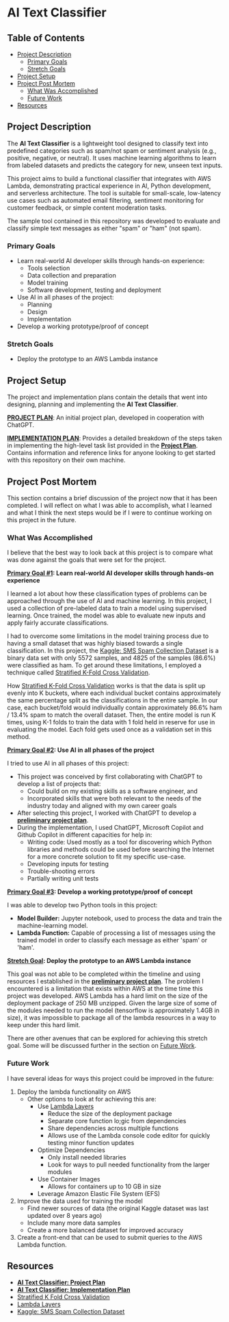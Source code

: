 # AI Text Classifier

## Table of Contents

* [Project Description](#project-description)
  * [Primary Goals](#primary-goals)
  * [Stretch Goals](#stretch-goals)
* [Project Setup](#project-setup)
* [Project Post Mortem](#project-post-mortem)
  * [What Was Accomplished](#what-was-accomplished)
  * [Future Work](#future-work)
* [Resources](#resources)

## Project Description

The **AI Text Classifier** is a lightweight tool designed to classify text into predefined categories such as spam/not spam or sentiment analysis (e.g., positive, negative, or neutral). It uses machine learning algorithms to learn from labeled datasets and predicts the category for new, unseen text inputs.

This project aims to build a functional classifier that integrates with AWS Lambda, demonstrating practical experience in AI, Python development, and serverless architecture. The tool is suitable for small-scale, low-latency use cases such as automated email filtering, sentiment monitoring for customer feedback, or simple content moderation tasks.

The sample tool contained in this repository was developed to evaluate and classify simple text messages as either "spam" or "ham" (not spam).

### Primary Goals

* Learn real-world AI developer skills through hands-on experience:
  * Tools selection
  * Data collection and preparation
  * Model training
  * Software development, testing and deployment
* Use AI in all phases of the project:
  * Planning
  * Design
  * Implementation
* Develop a working prototype/proof of concept

### Stretch Goals

* Deploy the prototype to an AWS Lambda instance

## Project Setup

The project and implementation plans contain the details that went into designing, planning and implementing the **AI Text Classifier**.

**[PROJECT PLAN](PROJECT_PLAN.md)**: An initial project plan, developed in cooperation with ChatGPT.

**[IMPLEMENTATION PLAN](IMPLEMENTATION_PLAN.md)**: Provides a detailed breakdown of the steps taken in implementing the high-level task list provided in the **[Project Plan](PROJECT_PLAN.md)**. Contains information and reference links for anyone looking to get started with this repository on their own machine.

## Project Post Mortem

This section contains a brief discussion of the project now that it has been completed. I will reflect on what I was able to accomplish, what I learned and what I think the next steps would be if I were to continue working on this project in the future.

### What Was Accomplished

I believe that the best way to look back at this project is to compare what was done against the goals that were set for the project.

**<u>Primary Goal #1</u>: Learn real-world AI developer skills through hands-on experience**

I learned a lot about how these classification types of problems can be approached through the use of AI and machine learning. In this project, I used a collection of pre-labeled data to train a model using supervised learning. Once trained, the model was able to evaluate new inputs and apply fairly accurate classifications.

I had to overcome some limitations in the model training process due to having a small dataset that was highly biased towards a single classification. In this project, the [Kaggle: SMS Spam Collection Dataset](https://www.kaggle.com/datasets/uciml/sms-spam-collection-dataset) is a binary data set with only 5572 samples, and 4825 of the samples (86.6%) were classified as ham. To get around these limitations, I employed a technique called [Stratified K-Fold Cross Validation](https://www.geeksforgeeks.org/stratified-k-fold-cross-validation/).

How [Stratified K-Fold Cross Validation](https://www.geeksforgeeks.org/stratified-k-fold-cross-validation/) works is that the data is split up evenly into K buckets, where each individual bucket contains approximately the same percentage split as the classifications in the entire sample. In our case, each bucket/fold would individually contain approximately 86.6% ham / 13.4% spam to match the overall dataset. Then, the entire model is run K times, using K-1 folds to train the data with 1 fold held in reserve for use in evaluating the model. Each fold gets used once as a validation set in this method.

**<u>Primary Goal #2</u>: Use AI in all phases of the project**

I tried to use AI in all phases of this project:

* This project was conceived by first collaborating with ChatGPT to develop a list of projects that:
  * Could build on my existing skills as a software engineer, and
  * Incorporated skills that were both relevant to the needs of the industry today and aligned with my own career goals
* After selecting this project, I worked with ChatGPT to develop a **[preliminary project plan](PROJECT_PLAN.md)**.
* During the implementation, I used ChatGPT, Microsoft Copilot and Github Copilot in different capacities for help in:
  * Writing code: Used mostly as a tool for discovering which Python libraries and methods could be used before searching the Internet for a more concrete solution to fit my specific use-case.
  * Developing inputs for testing
  * Trouble-shooting errors
  * Partially writing unit tests

**<u>Primary Goal #3</u>: Develop a working prototype/proof of concept**

I was able to develop two Python tools in this project:

* **Model Builder:** Jupyter notebook, used to process the data and train the machine-learning model.
* **Lambda Function:** Capable of processing a list of messages using the trained model in order to classify each message as either 'spam' or 'ham'.

**<u>Stretch Goal</u>: Deploy the prototype to an AWS Lambda instance**

This goal was not able to be completed within the timeline and using resources I established in the **[preliminary project plan](PROJECT_PLAN.md)**. The problem I encountered is a limitation that exists within AWS at the time time this project was developed. AWS Lambda has a hard limit on the size of the deployment package of 250 MB unzipped. Given the large size of some of the modules needed to run the model (tensorflow is approximately 1.4GB in size), it was impossible to package all of the lambda resources in a way to keep under this hard limit.

There are other avenues that can be explored for achieving this stretch goal. Some will be discussed further in the section on [Future Work](#future-work).

### Future Work

I have several ideas for ways this project could be improved in the future:

1. Deploy the lambda functionality on AWS
   * Other options to look at for achieving this are:
      * Use [Lambda Layers](https://docs.aws.amazon.com/lambda/latest/dg/chapter-layers.html)
         * Reduce the size of the deployment package
         * Separate core function lo;gic from dependencies
         * Share dependencies across multiple functions
         * Allows use of the Lambda console code editor for quickly testing minor function updates
      * Optimize Dependencies
         * Only install needed libraries
         * Look for ways to pull needed functionality from the larger modules
      * Use Container Images
         * Allows for containers up to 10 GB in size
      * Leverage Amazon Elastic File System (EFS)
1. Improve the data used for training the model
   * Find newer sources of data (the original Kaggle dataset was last updated over 8 years ago)
   * Include many more data samples
   * Create a more balanced dataset for improved accuracy
1. Create a front-end that can be used to submit queries to the AWS Lambda function.

## Resources

* **[AI Text Classifier: Project Plan](PROJECT_PLAN.md)**
* **[AI Text Classifier: Implementation Plan](IMPLEMENTATION_PLAN.md)**
* [Stratified K Fold Cross Validation](https://www.geeksforgeeks.org/stratified-k-fold-cross-validation/)
* [Lambda Layers](https://docs.aws.amazon.com/lambda/latest/dg/chapter-layers.html)
* [Kaggle: SMS Spam Collection Dataset](https://www.kaggle.com/datasets/uciml/sms-spam-collection-dataset)
